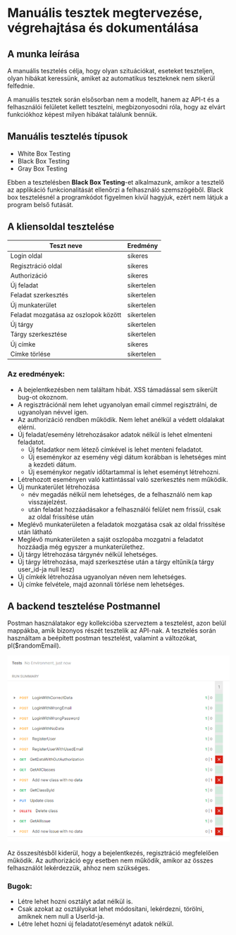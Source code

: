 # Manuális tesztek megtervezése, végrehajtása és dokumentálása

## A munka leírása
A manuális tesztelés célja, hogy olyan szituációkat, eseteket teszteljen, olyan hibákat keressünk, amiket az automatikus teszteknek nem sikerül felfednie.

A manuális tesztek során elsősorban nem a modellt, hanem az API-t és a felhasználói felületet kellett tesztelni, megbizonyosodni róla, hogy az elvárt funkciókhoz képest milyen hibákat találunk bennük.

## Manuális tesztelés típusok
- White Box Testing
- Black Box Testing
- Gray Box Testing

Ebben a tesztelésben **Black Box Testing**-et alkalmazunk, amikor a tesztelő az applikáció funkcionalitását ellenőrzi a felhasználó szemszögéből. Black box tesztelésnél a programkódot figyelmen kívül hagyjuk, ezért nem látjuk a program belső futását.

## A kliensoldal tesztelése

Teszt neve | Eredmény
---------- | --------
Login oldal | sikeres
Regisztráció oldal | sikeres
Authorizáció | sikeres
Új feladat | sikertelen
Feladat szerkesztés | sikertelen
Új munkaterület | sikertelen
Feladat mozgatása az oszlopok között | sikertelen
Új tárgy | sikertelen
Tárgy szerkesztése | sikertelen
Új címke | sikeres
Címke törlése | sikertelen

### Az eredmények:
- A bejelentkezésben nem találtam hibát. XSS támadással sem sikerült bug-ot okoznom. 
- A regisztrációnál nem lehet ugyanolyan email címmel regisztrálni, de ugyanolyan névvel igen.
- Az authorizáció rendben működik. Nem lehet anélkül a védett oldalakat elérni.
- Új feladat/esemény létrehozásakor adatok nélkül is lehet elmenteni feladatot.
  * Új feladatkor nem létező címkével is lehet menteni feladatot.
  * Új eseménykor az esemény végi dátum korábban is lehetséges mint a kezdeti dátum.
  * Új eseménykor negatív időtartammal is lehet eseményt létrehozni.
- Létrehozott eseményen való kattintással való szerkesztés nem működik.
- Új munkaterület létrehozása
    * név megadás nélkül nem lehetséges, de a felhasználó nem kap visszajelzést.
    * után feladat hozzáadásakor a felhasználói felület nem frissül, csak az oldal frissítése után
- Meglévő munkaterületen a feladatok mozgatása csak az oldal frissítése után látható
- Meglévő munkaterületen a saját oszlopába mozgatni a feladatot hozzáadja még egyszer a munkaterülethez.
- Új tárgy létrehozása tárgynév nélkül lehetséges.
- Új tárgy létrehozása, majd szerkesztése után a tárgy eltűnik(a tárgy user_id-ja null lesz)
- Új címkék létrehozása ugyanolyan néven nem lehetséges.
- Új címke felvétele, majd azonnali törlése nem lehetséges.

## A backend tesztelése Postmannel


Postman használatakor egy kollekcióba szerveztem a tesztelést, azon belül mappákba, amik bizonyos részét tesztelik az API-nak.
A tesztelés során használtam a beépített postman tesztelést, valamint a változókat, pl($randomEmail).

![API tests](./manual-test-pics/api_tests.png)

Az összesítésből kiderül, hogy a bejelentkezés, regisztráció megfelelően működik. Az authorizáció egy esetben nem működik, amikor az összes felhasználót lekérdezzük, ahhoz nem szükséges.

### Bugok:

* Létre lehet hozni osztályt adat nélkül is.
* Csak azokat az osztályokat lehet módosítani, lekérdezni, törölni, amiknek nem null a UserId-ja.
* Létre lehet hozni új feladatot/eseményt adatok nélkül.